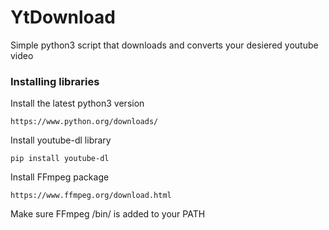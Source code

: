 # YtDownload

Simple python3 script that downloads and converts your desiered youtube video

### Installing libraries

Install the latest python3 version
```
https://www.python.org/downloads/
```

Install youtube-dl library
```
pip install youtube-dl
```

Install FFmpeg package
```
https://www.ffmpeg.org/download.html
```

Make sure FFmpeg /bin/ is added to your PATH
